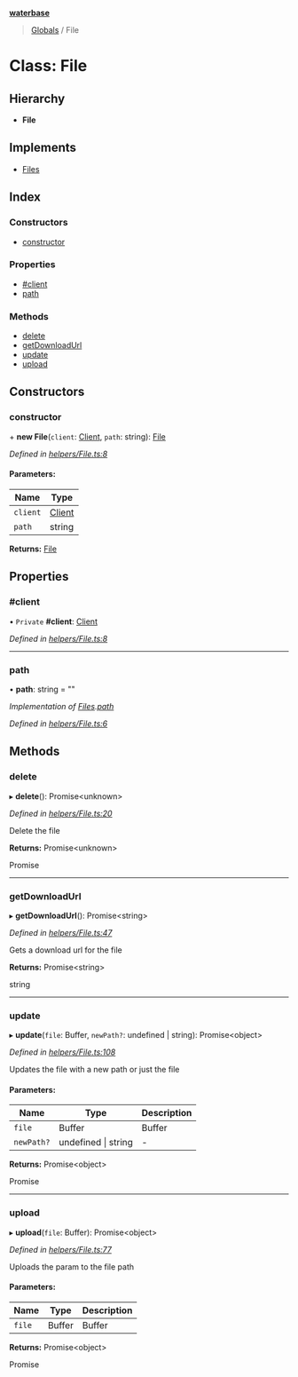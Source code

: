 **[waterbase](../README.md)**

> [Globals](../README.md) / File

# Class: File

## Hierarchy

- **File**

## Implements

- [Files](../interfaces/files.md)

## Index

### Constructors

- [constructor](file.md#constructor)

### Properties

- [#client](file.md##client)
- [path](file.md#path)

### Methods

- [delete](file.md#delete)
- [getDownloadUrl](file.md#getdownloadurl)
- [update](file.md#update)
- [upload](file.md#upload)

## Constructors

### constructor

\+ **new File**(`client`: [Client](client.md), `path`: string): [File](file.md)

_Defined in [helpers/File.ts:8](https://github.com/sinewtech/waterbase/blob/7e81c58/lib/helpers/File.ts#L8)_

#### Parameters:

| Name     | Type                |
| -------- | ------------------- |
| `client` | [Client](client.md) |
| `path`   | string              |

**Returns:** [File](file.md)

## Properties

### #client

• `Private` **#client**: [Client](client.md)

_Defined in [helpers/File.ts:8](https://github.com/sinewtech/waterbase/blob/7e81c58/lib/helpers/File.ts#L8)_

---

### path

• **path**: string = ""

_Implementation of [Files](../interfaces/files.md).[path](../interfaces/files.md#path)_

_Defined in [helpers/File.ts:6](https://github.com/sinewtech/waterbase/blob/7e81c58/lib/helpers/File.ts#L6)_

## Methods

### delete

▸ **delete**(): Promise\<unknown>

_Defined in [helpers/File.ts:20](https://github.com/sinewtech/waterbase/blob/7e81c58/lib/helpers/File.ts#L20)_

Delete the file

**Returns:** Promise\<unknown>

Promise<any>

---

### getDownloadUrl

▸ **getDownloadUrl**(): Promise\<string>

_Defined in [helpers/File.ts:47](https://github.com/sinewtech/waterbase/blob/7e81c58/lib/helpers/File.ts#L47)_

Gets a download url for the file

**Returns:** Promise\<string>

string

---

### update

▸ **update**(`file`: Buffer, `newPath?`: undefined \| string): Promise\<object>

_Defined in [helpers/File.ts:108](https://github.com/sinewtech/waterbase/blob/7e81c58/lib/helpers/File.ts#L108)_

Updates the file with a new path or just the file

#### Parameters:

| Name       | Type                | Description |
| ---------- | ------------------- | ----------- |
| `file`     | Buffer              | Buffer      |
| `newPath?` | undefined \| string | -           |

**Returns:** Promise\<object>

Promise<object>

---

### upload

▸ **upload**(`file`: Buffer): Promise\<object>

_Defined in [helpers/File.ts:77](https://github.com/sinewtech/waterbase/blob/7e81c58/lib/helpers/File.ts#L77)_

Uploads the param to the file path

#### Parameters:

| Name   | Type   | Description |
| ------ | ------ | ----------- |
| `file` | Buffer | Buffer      |

**Returns:** Promise\<object>

Promise<object>
